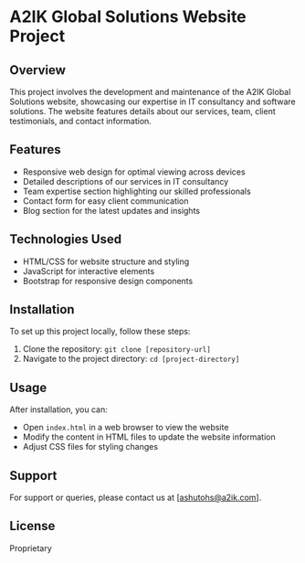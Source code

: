 # A2IK Global Solutions Website Project

## Overview
This project involves the development and maintenance of the A2IK Global Solutions website, showcasing our expertise in IT consultancy and software solutions. The website features details about our services, team, client testimonials, and contact information.

## Features
- Responsive web design for optimal viewing across devices
- Detailed descriptions of our services in IT consultancy
- Team expertise section highlighting our skilled professionals
- Contact form for easy client communication
- Blog section for the latest updates and insights

## Technologies Used
- HTML/CSS for website structure and styling
- JavaScript for interactive elements
- Bootstrap for responsive design components

## Installation
To set up this project locally, follow these steps:
1. Clone the repository: `git clone [repository-url]`
2. Navigate to the project directory: `cd [project-directory]`

## Usage
After installation, you can:
- Open `index.html` in a web browser to view the website
- Modify the content in HTML files to update the website information
- Adjust CSS files for styling changes

## Support
For support or queries, please contact us at [ashutohs@a2ik.com].

## License
Proprietary
